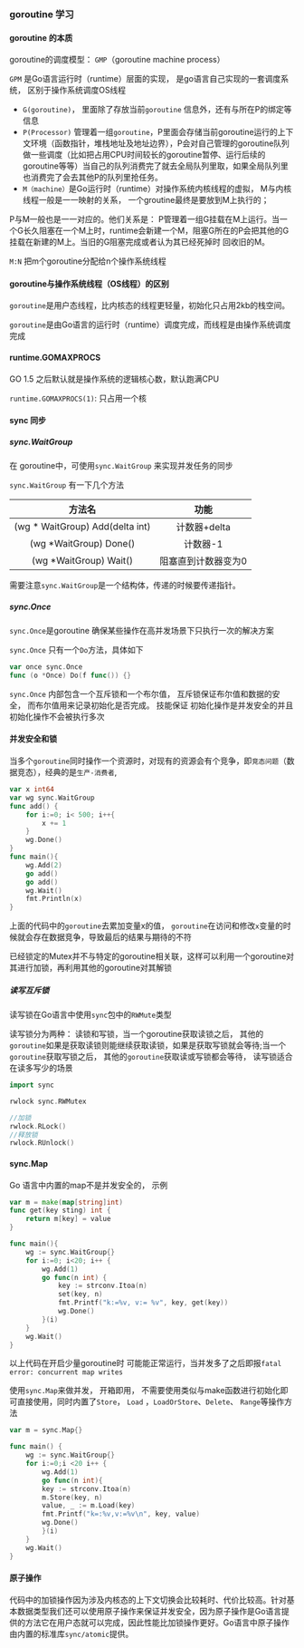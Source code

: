 ### goroutine 学习

#### goroutine 的本质

goroutine的调度模型： `GMP`（goroutine machine process）

`GPM` 是Go语言运行时（runtime）层面的实现， 是go语言自己实现的一套调度系统， 区别于操作系统调度OS线程

* `G(goroutine)`， 里面除了存放当前`goroutine` 信息外，还有与所在P的绑定等信息
* `P(Processor)` 管理着一组`goroutine`，P里面会存储当前goroutine运行的上下文环境（函数指针，堆栈地址及地址边界），P会对自己管理的goroutine队列做一些调度（比如把占用CPU时间较长的goroutine暂停、运行后续的goroutine等等）当自己的队列消费完了就去全局队列里取，如果全局队列里也消费完了会去其他P的队列里抢任务。
* `M（machine）`是Go运行时（runtime）对操作系统内核线程的虚拟， M与内核线程一般是一一映射的关系， 一个groutine最终是要放到M上执行的；

P与M一般也是一一对应的。他们关系是： P管理着一组G挂载在M上运行。当一个G长久阻塞在一个M上时，runtime会新建一个M，阻塞G所在的P会把其他的G 挂载在新建的M上。当旧的G阻塞完成或者认为其已经死掉时 回收旧的M。

`M:N` 把m个goroutine分配给n个操作系统线程

#### goroutine与操作系统线程（OS线程）的区别

`goroutine`是用户态线程，比内核态的线程更轻量，初始化只占用2kb的栈空间。

`goroutine`是由Go语言的运行时（runtime）调度完成，而线程是由操作系统调度完成

#### runtime.GOMAXPROCS

GO 1.5 之后默认就是操作系统的逻辑核心数，默认跑满CPU

`runtime.GOMAXPROCS(1)`: 只占用一个核



#### sync 同步

##### sync.WaitGroup

在 goroutine中，可使用`sync.WaitGroup` 来实现并发任务的同步

`sync.WaitGroup` 有一下几个方法

|             方法名              |        功能         |
| :-----------------------------: | :-----------------: |
| (wg * WaitGroup) Add(delta int) |    计数器+delta     |
|     (wg *WaitGroup) Done()      |      计数器-1       |
|     (wg *WaitGroup) Wait()      | 阻塞直到计数器变为0 |

需要注意`sync.WaitGroup`是一个结构体，传递的时候要传递指针。

##### sync.Once

`sync.Once`是goroutine 确保某些操作在高并发场景下只执行一次的解决方案

`sync.Once` 只有一个`Do`方法，具体如下

```go
var once sync.Once
func (o *Once) Do(f func()) {}
```

`sync.Once` 内部包含一个互斥锁和一个布尔值， 互斥锁保证布尔值和数据的安全， 而布尔值用来记录初始化是否完成。 技能保证 初始化操作是并发安全的并且初始化操作不会被执行多次

#### 并发安全和锁

当多个`goroutine`同时操作一个资源时，对现有的资源会有个竞争，即`竞态问题`（数据竞态），经典的是`生产-消费者`,

```go
var x int64
var wg sync.WaitGroup
func add() {
    for i:=0; i< 500; i++{
        x += 1
    }
    wg.Done()
}
func main(){
    wg.Add(2)
    go add()
    go add()
    wg.Wait()
    fmt.Println(x)
}
```

上面的代码中的`goroutine`去累加变量x的值， `goroutine`在访问和修改`x`变量的时候就会存在数据竞争，导致最后的结果与期待的不符

已经锁定的Mutex并不与特定的goroutine相关联，这样可以利用一个goroutine对其进行加锁，再利用其他的goroutine对其解锁

##### 读写互斥锁

读写锁在Go语言中使用`sync`包中的`RWMute`类型

读写锁分为两种： 读锁和写锁，当一个goroutine获取读锁之后， 其他的`goroutine`如果是获取读锁则能继续获取读锁，如果是获取写锁就会等待;当一个`goroutine`获取写锁之后， 其他的`goroutine`获取读或写锁都会等待， 读写锁适合在读多写少的场景

```go
import sync

rwlock sync.RWMutex

//加锁
rwlock.RLock()
//释放锁
rwlock.RUnlock()

```



#### sync.Map

Go 语言中内置的map不是并发安全的， 示例

```go
var m = make(map[string]int)
func get(key sting) int {
    return m[key] = value
}

func main(){
    wg := sync.WaitGroup{}
    for i:=0; i<20; i++ {
        wg.Add(1)
        go func(n int) {
            key := strconv.Itoa(n)
            set(key, n)
            fmt.Printf("k:=%v, v:= %v", key, get(key))
            wg.Done()
        }(i)
    }
    wg.Wait()
}
```

以上代码在开启少量goroutine时 可能能正常运行，当并发多了之后即报`fatal error: concurrent map writes`

使用`sync.Map`来做并发， 开箱即用， 不需要使用类似与make函数进行初始化即可直接使用，同时内置了`Store`， `Load` ，`LoadOrStore`、`Delete`、 `Range`等操作方法

```go
var m = sync.Map{}

func main() {
    wg := sync.WaitGroup{}
    for i:=0;i <20 i++ {
        wg.Add(1)
        go func(n int){
        key := strconv.Itoa(n)
		m.Store(key, n)
		value, _ := m.Load(key)
		fmt.Printf("k=:%v,v:=%v\n", key, value)
        wg.Done()
    	}(i)
  	}
    wg.Wait()
}

```



#### 原子操作

代码中的加锁操作因为涉及内核态的上下文切换会比较耗时、代价比较高。针对基本数据类型我们还可以使用原子操作来保证并发安全，因为原子操作是Go语言提供的方法它在用户态就可以完成，因此性能比加锁操作更好。Go语言中原子操作由内置的标准库`sync/atomic`提供。

 

